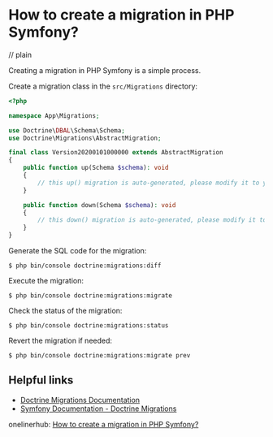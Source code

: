 # How to create a migration in PHP Symfony?
// plain

Creating a migration in PHP Symfony is a simple process.

Create a migration class in the `src/Migrations` directory:
```php
<?php

namespace App\Migrations;

use Doctrine\DBAL\Schema\Schema;
use Doctrine\Migrations\AbstractMigration;

final class Version20200101000000 extends AbstractMigration
{
    public function up(Schema $schema): void
    {
        // this up() migration is auto-generated, please modify it to your needs
    }

    public function down(Schema $schema): void
    {
        // this down() migration is auto-generated, please modify it to your needs
    }
}
```

Generate the SQL code for the migration:
```
$ php bin/console doctrine:migrations:diff
```

Execute the migration:
```
$ php bin/console doctrine:migrations:migrate
```

Check the status of the migration:
```
$ php bin/console doctrine:migrations:status
```

Revert the migration if needed:
```
$ php bin/console doctrine:migrations:migrate prev
```

## Helpful links
- [Doctrine Migrations Documentation](https://www.doctrine-project.org/projects/doctrine-migrations/en/latest/reference/introduction.html)
- [Symfony Documentation - Doctrine Migrations](https://symfony.com/doc/current/bundles/DoctrineMigrationsBundle/index.html)

onelinerhub: [How to create a migration in PHP Symfony?
](https://onelinerhub.com/php-symfony/how-to-create-a-migration-in-php-symfony)
